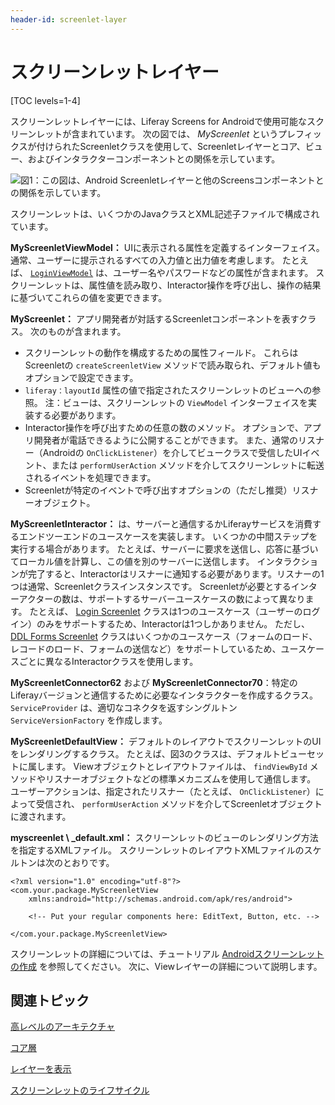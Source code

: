 ```yaml
---
header-id: screenlet-layer
---
```


# スクリーンレットレイヤー

[TOC levels=1-4]

スクリーンレットレイヤーには、Liferay Screens for Androidで使用可能なスクリーンレットが含まれています。 次の図では、 *MyScreenlet* というプレフィックスが付けられたScreenletクラスを使用して、Screenletレイヤーとコア、ビュー、およびインタラクターコンポーネントとの関係を示しています。

![図1：この図は、Android Screenletレイヤーと他のScreensコンポーネントとの関係を示しています。](../../../../images/screens-android-architecture-03.png)

スクリーンレットは、いくつかのJavaクラスとXML記述子ファイルで構成されています。

**MyScreenletViewModel：** UIに表示される属性を定義するインターフェイス。 通常、ユーザーに提示されるすべての入力値と出力値を考慮します。 たとえば、 [`LoginViewModel`](https://github.com/liferay/liferay-screens/blob/master/android/library/core/src/main/java/com/liferay/mobile/screens/auth/login/view/LoginViewModel.java) は、ユーザー名やパスワードなどの属性が含まれます。 スクリーンレットは、属性値を読み取り、Interactor操作を呼び出し、操作の結果に基づいてこれらの値を変更できます。

**MyScreenlet：** アプリ開発者が対話するScreenletコンポーネントを表すクラス。 次のものが含まれます。

  - スクリーンレットの動作を構成するための属性フィールド。 これらはScreenletの `createScreenletView` メソッドで読み取られ、デフォルト値もオプションで設定できます。
  - `liferay：layoutId` 属性の値で指定されたスクリーンレットのビューへの参照。 注：ビューは、スクリーンレットの `ViewModel` インターフェイスを実装する必要があります。
  - Interactor操作を呼び出すための任意の数のメソッド。 オプションで、アプリ開発者が電話できるように公開することができます。 また、通常のリスナー（Androidの `OnClickListener`）を介してビュークラスで受信したUIイベント、または `performUserAction` メソッドを介してスクリーンレットに転送されるイベントを処理できます。
  - Screenletが特定のイベントで呼び出すオプションの（ただし推奨）リスナーオブジェクト。

**MyScreenletInteractor：** は、サーバーと通信するかLiferayサービスを消費するエンドツーエンドのユースケースを実装します。 いくつかの中間ステップを実行する場合があります。 たとえば、サーバーに要求を送信し、応答に基づいてローカル値を計算し、この値を別のサーバーに送信します。 インタラクションが完了すると、Interactorはリスナーに通知する必要があります。リスナーの1つは通常、Screenletクラスインスタンスです。 Screenletが必要とするインターアクターの数は、サポートするサーバーユースケースの数によって異なります。 たとえば、 [Login Screenlet](https://github.com/liferay/liferay-screens/blob/master/android/library/core/src/main/java/com/liferay/mobile/screens/auth/login/LoginScreenlet.java) クラスは1つのユースケース（ユーザーのログイン）のみをサポートするため、Interactorは1つしかありません。 ただし、 [DDL Forms Screenlet](https://github.com/liferay/liferay-screens/blob/master/android/library/core/src/main/java/com/liferay/mobile/screens/ddl/form/DDLFormScreenlet.java) クラスはいくつかのユースケース（フォームのロード、レコードのロード、フォームの送信など）をサポートしているため、ユースケースごとに異なるInteractorクラスを使用します。

**MyScreenletConnector62** および **MyScreenletConnector70**：特定のLiferayバージョンと通信するために必要なインタラクターを作成するクラス。 `ServiceProvider` は、適切なコネクタを返すシングルトン `ServiceVersionFactory` を作成します。

**MyScreenletDefaultView：** デフォルトのレイアウトでスクリーンレットのUIをレンダリングするクラス。 たとえば、図3のクラスは、デフォルトビューセットに属します。 Viewオブジェクトとレイアウトファイルは、 `findViewById` メソッドやリスナーオブジェクトなどの標準メカニズムを使用して通信します。 ユーザーアクションは、指定されたリスナー（たとえば、 `OnClickListener`）によって受信され、 `performUserAction` メソッドを介してScreenletオブジェクトに渡されます。

**myscreenlet \ _default.xml：** スクリーンレットのビューのレンダリング方法を指定するXMLファイル。 スクリーンレットのレイアウトXMLファイルのスケルトンは次のとおりです。

    <?xml version="1.0" encoding="utf-8"?>
    <com.your.package.MyScreenletView 
        xmlns:android="http://schemas.android.com/apk/res/android">
    
        <!-- Put your regular components here: EditText, Button, etc. -->
    
    </com.your.package.MyScreenletView>

スクリーンレットの詳細については、チュートリアル [Androidスクリーンレットの作成](/docs/7-1/tutorials/-/knowledge_base/t/creating-android-screenlets) を参照してください。 次に、Viewレイヤーの詳細について説明します。

## 関連トピック

[高レベルのアーキテクチャ](/docs/7-1/tutorials/-/knowledge_base/t/high-level-architecture)

[コア層](/docs/7-1/tutorials/-/knowledge_base/t/core-layer)

[レイヤーを表示](/docs/7-1/tutorials/-/knowledge_base/t/view-layer)

[スクリーンレットのライフサイクル](/docs/7-1/tutorials/-/knowledge_base/t/screenlet-lifecycle)
